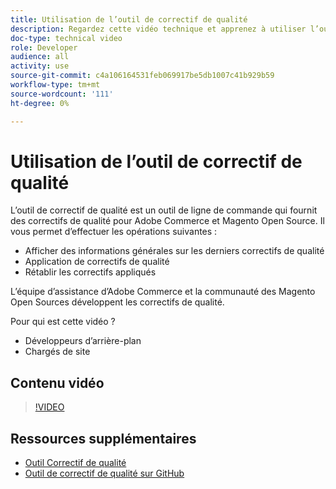```yaml
---
title: Utilisation de l’outil de correctif de qualité
description: Regardez cette vidéo technique et apprenez à utiliser l’outil de correctif de qualité pour Adobe Commerce et Magento Open Source.
doc-type: technical video
role: Developer
audience: all
activity: use
source-git-commit: c4a106164531feb069917be5db1007c41b929b59
workflow-type: tm+mt
source-wordcount: '111'
ht-degree: 0%

---
```


# Utilisation de l’outil de correctif de qualité

L’outil de correctif de qualité est un outil de ligne de commande qui fournit des correctifs de qualité pour Adobe Commerce et Magento Open Source. Il vous permet d’effectuer les opérations suivantes :

- Afficher des informations générales sur les derniers correctifs de qualité
- Application de correctifs de qualité
- Rétablir les correctifs appliqués

L’équipe d’assistance d’Adobe Commerce et la communauté des Magento Open Sources développent les correctifs de qualité.

Pour qui est cette vidéo ?

- Développeurs d’arrière-plan
- Chargés de site

## Contenu vidéo

>[!VIDEO](https://video.tv.adobe.com/v/344000?quality=12&learn=on)

## Ressources supplémentaires

- [Outil Correctif de qualité](https://devdocs.magento.com/quality-patches/tool.html)
- [Outil de correctif de qualité sur GitHub](https://github.com/magento/quality-patches)
